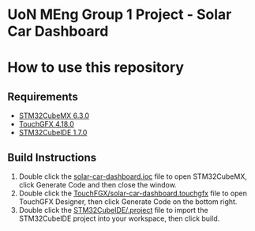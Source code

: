 # UoN MEng Group 1 Project - Solar Car Dashboard
# How to use this repository
## Requirements
- [STM32CubeMX 6.3.0](https://www.st.com/en/development-tools/stm32cubemx.html#overview&secondary=st-get-software)
- [TouchGFX 4.18.0](https://www.st.com/content/st_com/en/products/development-tools/software-development-tools/stm32-software-development-tools/stm32-configurators-and-code-generators/touchgfxdesigner.html#overview&secondary=st-get-software)
- [STM32CubeIDE 1.7.0](https://www.st.com/en/development-tools/stm32cubeide.html#overview&secondary=st-get-software)

## Build Instructions
1. Double click the [solar-car-dashboard.ioc](solar-car-dashboard.ioc) file to open STM32CubeMX, click Generate Code and then close the window.
2. Double click the [TouchFGX/solar-car-dashboard.touchgfx](TouchGFX/solar-car-dashboard.touchgfx) file to open TouchGFX Designer, then click Generate Code on the bottom right.
3. Double click the [STM32CubeIDE/.project](STM32CubeIDE/.project) file to import the STM32CubeIDE project into your workspace, then click build.
